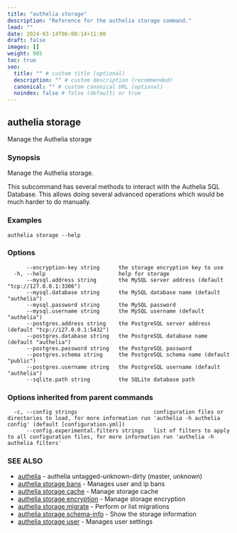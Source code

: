 ```yaml
---
title: "authelia storage"
description: "Reference for the authelia storage command."
lead: ""
date: 2024-03-14T06:00:14+11:00
draft: false
images: []
weight: 905
toc: true
seo:
  title: "" # custom title (optional)
  description: "" # custom description (recommended)
  canonical: "" # custom canonical URL (optional)
  noindex: false # false (default) or true
---
```


## authelia storage

Manage the Authelia storage

### Synopsis

Manage the Authelia storage.

This subcommand has several methods to interact with the Authelia SQL Database. This allows doing several advanced
operations which would be much harder to do manually.


### Examples

```
authelia storage --help
```

### Options

```
      --encryption-key string      the storage encryption key to use
  -h, --help                       help for storage
      --mysql.address string       the MySQL server address (default "tcp://127.0.0.1:3306")
      --mysql.database string      the MySQL database name (default "authelia")
      --mysql.password string      the MySQL password
      --mysql.username string      the MySQL username (default "authelia")
      --postgres.address string    the PostgreSQL server address (default "tcp://127.0.0.1:5432")
      --postgres.database string   the PostgreSQL database name (default "authelia")
      --postgres.password string   the PostgreSQL password
      --postgres.schema string     the PostgreSQL schema name (default "public")
      --postgres.username string   the PostgreSQL username (default "authelia")
      --sqlite.path string         the SQLite database path
```

### Options inherited from parent commands

```
  -c, --config strings                        configuration files or directories to load, for more information run 'authelia -h authelia config' (default [configuration.yml])
      --config.experimental.filters strings   list of filters to apply to all configuration files, for more information run 'authelia -h authelia filters'
```

### SEE ALSO

* [authelia](authelia.md)	 - authelia untagged-unknown-dirty (master, unknown)
* [authelia storage bans](authelia_storage_bans.md)	 - Manages user and ip bans
* [authelia storage cache](authelia_storage_cache.md)	 - Manage storage cache
* [authelia storage encryption](authelia_storage_encryption.md)	 - Manage storage encryption
* [authelia storage migrate](authelia_storage_migrate.md)	 - Perform or list migrations
* [authelia storage schema-info](authelia_storage_schema-info.md)	 - Show the storage information
* [authelia storage user](authelia_storage_user.md)	 - Manages user settings

